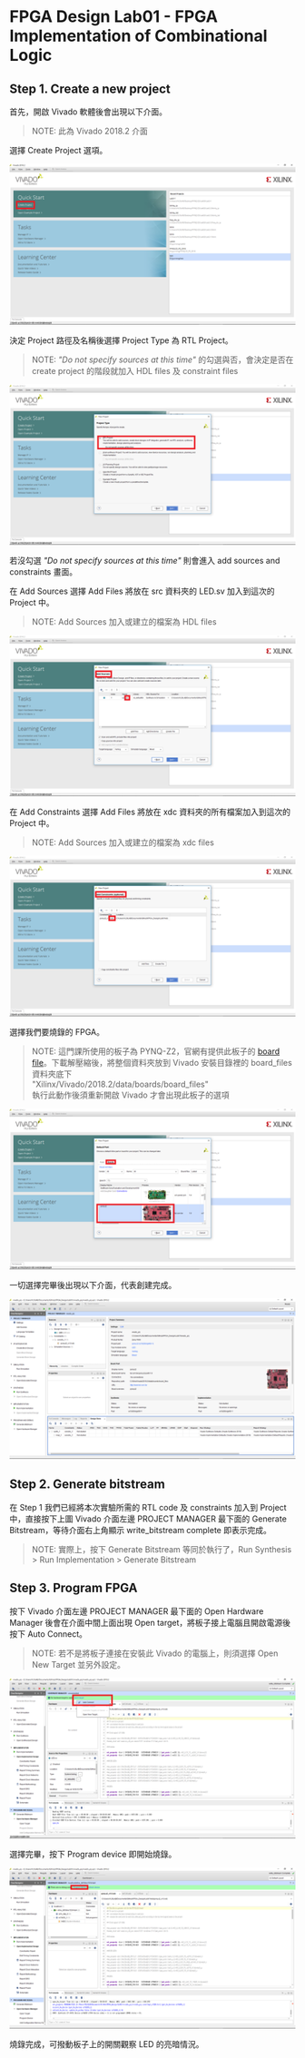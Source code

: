 FPGA Design Lab01 - FPGA Implementation of Combinational Logic
======================


## Step 1. Create a new project
首先，開啟 Vivado 軟體後會出現以下介面。
> NOTE: 此為 Vivado 2018.2 介面

選擇 Create Project 選項。

![Create Project](images/create_prj.png)  

決定 Project 路徑及名稱後選擇 Project Type 為 RTL Project。
> NOTE: _"Do not specify sources at this time"_ 的勾選與否，會決定是否在 create project 的階段就加入 HDL files 及 constraint files

![RTL Project](images/RTL_prj.png)

若沒勾選 _"Do not specify sources at this time"_ 則會進入 add sources and constraints 畫面。

在 Add Sources 選擇 Add Files 將放在 src 資料夾的 LED.sv 加入到這次的 Project 中。
> NOTE: Add Sources 加入或建立的檔案為 HDL files

![Add Sources](images/add_src.png)

在 Add Constraints 選擇 Add Files 將放在 xdc 資料夾的所有檔案加入到這次的 Project 中。
> NOTE: Add Sources 加入或建立的檔案為 xdc files

![Add Constraints](images/add_xdc.png)

選擇我們要燒錄的 FPGA。
> NOTE: 這門課所使用的板子為 PYNQ-Z2，官網有提供此板子的 [board file](https://d2m32eurp10079.cloudfront.net/Download/pynq-z2.zip)。下載解壓縮後，將整個資料夾放到 Vivado 安裝目錄裡的 board_files 資料夾底下   
> "Xilinx/Vivado/2018.2/data/boards/board_files"  
> 執行此動作後須重新開啟 Vivado 才會出現此板子的選項

![Select Board](images/bd_sel.png)

一切選擇完畢後出現以下介面，代表創建完成。

![Vivado GUI](images/vivado_gui.png)
## Step 2. Generate bitstream
在 Step 1 我們已經將本次實驗所需的 RTL code 及 constraints 加入到 Project 中，直接按下上圖 Vivado 介面左邊 PROJECT MANAGER 最下面的 Generate Bitstream，等待介面右上角顯示 write_bitstream complete 即表示完成。
> NOTE: 實際上，按下 Generate Bitstream 等同於執行了，Run Synthesis > Run Implementation > Generate Bitstream

## Step 3. Program FPGA
按下 Vivado 介面左邊 PROJECT MANAGER 最下面的 Open Hardware Manager 後會在介面中間上面出現 Open target，將板子接上電腦且開啟電源後按下 Auto Connect。
> NOTE: 若不是將板子連接在安裝此 Vivado 的電腦上，則須選擇 Open New Target 並另外設定。

![Open Target](images/open_target.png)

選擇完畢，按下 Program device 即開始燒錄。

![Program Device](images/dev_prog.png)

燒錄完成，可撥動板子上的開關觀察 LED 的亮暗情況。
